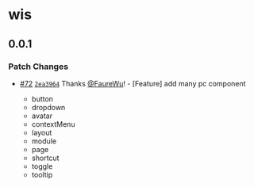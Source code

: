 # wis

## 0.0.1

### Patch Changes

- [#72](https://github.com/wisdesignsystem/wis/pull/72) [`2ea3964`](https://github.com/wisdesignsystem/wis/commit/2ea3964fb8256892ae8ae8e599a41a21104171bd) Thanks [@FaureWu](https://github.com/FaureWu)! - [Feature] add many pc component

  - button
  - dropdown
  - avatar
  - contextMenu
  - layout
  - module
  - page
  - shortcut
  - toggle
  - tooltip
